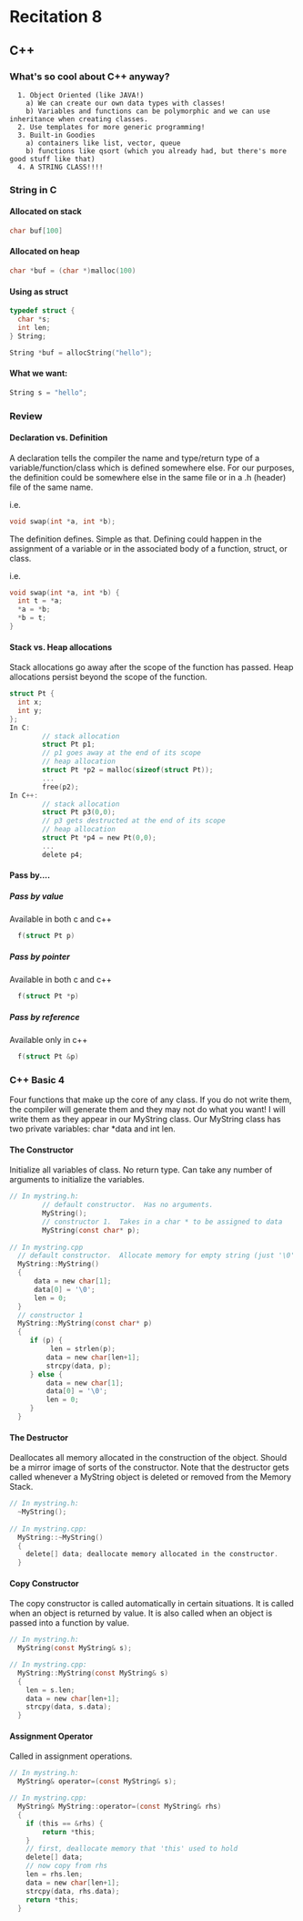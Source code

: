 # Recitation 8 #

## C++ ##

### What's so cool about C++ anyway? ###
```
  1. Object Oriented (like JAVA!)
    a) We can create our own data types with classes!
    b) Variables and functions can be polymorphic and we can use inheritance when creating classes.
  2. Use templates for more generic programming!
  3. Built-in Goodies
    a) containers like list, vector, queue
    b) functions like qsort (which you already had, but there's more good stuff like that)
  4. A STRING CLASS!!!!
```
### String in C ###
#### Allocated on stack ####
```c
char buf[100]
```
#### Allocated on heap ####
```c
char *buf = (char *)malloc(100)
```
#### Using as struct ####
```c
typedef struct {
  char *s;
  int len;
} String;

String *buf = allocString("hello");
```
#### What we want: ####
```c
String s = "hello";
```


### Review ###
#### Declaration vs. Definition ####
A declaration tells the compiler the name and type/return type of a variable/function/class
which is defined somewhere else.  For our purposes, the definition could be somewhere else in 
the same file or in a .h (header) file of the same name.

i.e. 
```c
void swap(int *a, int *b);
```

The definition defines. Simple as that.  Defining could happen in the assignment of a variable or
in the associated body of a function, struct, or class.

i.e. 
```c
void swap(int *a, int *b) {
  int t = *a;
  *a = *b;
  *b = t;
}
```

#### Stack vs. Heap allocations ####
Stack allocations go away after the scope of the function has passed.  Heap allocations persist
beyond the scope of the function.
```c
struct Pt {
  int x;
  int y;
};
In C:
        // stack allocation
        struct Pt p1;
        // p1 goes away at the end of its scope
        // heap allocation
        struct Pt *p2 = malloc(sizeof(struct Pt));
        ...
        free(p2);
In C++:
        // stack allocation
        struct Pt p3(0,0);
        // p3 gets destructed at the end of its scope
        // heap allocation
        struct Pt *p4 = new Pt(0,0);
        ...
        delete p4;
```
#### Pass by.... ####
##### Pass by value #####
Available in both c and c++
```c
  f(struct Pt p)
```
##### Pass by pointer #####
Available in both c and c++
```c
  f(struct Pt *p)
```
##### Pass by reference #####
Available only in c++
```c
  f(struct Pt &p)
```


### C++ Basic 4 ###
Four functions that make up the core of any class.  If you do not write them, the compiler will generate them
and they may not do what you want!  I will write them as they appear in our MyString class.
Our MyString class has two private variables: char *data and int len.
#### The Constructor ####
Initialize all variables of class.  No return type.  Can take any number of arguments to initialize the variables.
```c
// In mystring.h:
        // default constructor.  Has no arguments.
        MyString();
        // constructor 1.  Takes in a char * to be assigned to data
        MyString(const char* p);
        
// In mystring.cpp
  // default constructor.  Allocate memory for empty string (just '\0' char).
  MyString::MyString()
  {
      data = new char[1];
      data[0] = '\0';
      len = 0;
  }
  // constructor 1
  MyString::MyString(const char* p)
  {
     if (p) {
          len = strlen(p);
         data = new char[len+1];
         strcpy(data, p);
     } else {
         data = new char[1];
         data[0] = '\0';
         len = 0;
     }
  }
```
#### The Destructor ####
Deallocates all memory allocated in the construction of the object.
Should be a mirror image of sorts of the constructor. Note that the destructor gets called whenever a MyString object is deleted or removed from the Memory Stack.
```c
// In mystring.h:
  ~MyString();
  
// In mystring.cpp:
  MyString::~MyString()
  {
    delete[] data; deallocate memory allocated in the constructor.
  }
```
#### Copy Constructor ####
The copy constructor is called automatically in certain situations.
It is called when an object is returned by value.
It is also called when an object is passed into a function by value.
```c
// In mystring.h:
  MyString(const MyString& s);

// In mystring.cpp:
  MyString::MyString(const MyString& s)
  {
    len = s.len;
    data = new char[len+1];
    strcpy(data, s.data);
  }
```
#### Assignment Operator ####
Called in assignment operations.
```c
// In mystring.h:
  MyString& operator=(const MyString& s);

// In mystring.cpp:
  MyString& MyString::operator=(const MyString& rhs)
  {
    if (this == &rhs) {
        return *this;
    }
    // first, deallocate memory that 'this' used to hold
    delete[] data;
    // now copy from rhs
    len = rhs.len;
    data = new char[len+1];
    strcpy(data, rhs.data);
    return *this;
  }
```
